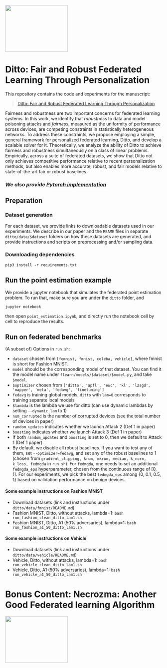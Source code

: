 <img width="200" height="150" src="https://user-images.githubusercontent.com/14993256/109053987-54418f80-76ab-11eb-98bd-2c119d8a61ce.gif">

# Ditto: Fair and Robust Federated Learning Through Personalization

This repository contains the code and experiments for the manuscript:

> [Ditto: Fair and Robust Federated Learning Through Personalization](https://arxiv.org/abs/2012.04221)
>

Fairness and robustness are two important concerns for federated learning systems.
In this work, we identify that *robustness* to data and model poisoning attacks and *fairness*, measured as the uniformity of performance across devices, are competing constraints in statistically heterogeneous networks. 
To address these constraints, we propose employing a simple, general framework for personalized federated learning, Ditto, and develop a scalable solver for it. 
Theoretically, we  analyze the ability of Ditto to achieve
fairness and robustness simultaneously on a class of linear problems.
Empirically, across a suite of federated datasets, we show that Ditto not only achieves competitive performance relative to recent personalization methods, but also enables more accurate, robust, and fair models relative to state-of-the-art fair or robust baselines.



### *We also provide [Pytorch implementation](https://github.com/s-huu/Ditto)*



## Preparation

### Dataset generation

For each dataset, we provide links to downloadable datasets used in our experiments. We describe in our paper and the `REAME` files in separate `ditto/data/$dataset` folders on how these datasets are generated, and provide instructions and scripts on preprocessing and/or sampling data.


### Downloading dependencies

```
pip3 install -r requirements.txt
``` 

## Run the point estimation example

We provide a jupyter notebook that simulates the federated point estimation problem. To run that, make sure you are under the `ditto` folder, and 

```
jupyter notebook
```
then open `point_estimation.ipynb`, and directly run the notebook cell by cell to reproduce the results.

## Run on federated benchmarks

(A subset of) Options in `run.sh`:

* `dataset` chosen from `[femnist, fmnist, celeba, vehicle]`, where fmnist is short for Fashion MNIST.
*  `model` should be the corresponding model of that dataset. You can find it the model name under `flearn/models/$dataset/$model.py`, and take `$model`.
* `$optimizer` chosen from `['ditto', 'apfl', 'ewc', 'kl', 'l2sgd', 'mapper', 'meta', 'fedavg', 'finetuning']`
* `fedavg` is training global models, `ditto` with `lam=0` corresponds to training separate local models
* `$lambda` is the lambda we use for ditto (can use dynamic lambdas by setting `--dynamic_lam` to 1)
* `num_corrupted` is the number of corrupted devices (see the total number of devices in paper)
* `random_updates` indicates whether we launch Attack 2 (Def 1 in paper)
* `boosting` indicates whether we launch Attack 3 (Def 1 in paper)
* If both `random_updates` and `boosting` is set to 0, then we default to Attack 1 (Def 1 paper)
* By default, we disable all robust baselines. If you want to test any of them, set `--optimizer=fedavg`, and set any of the robust baselines to 1 (chosen from `gradient_clipping, krum, mkrum, median, k_norm, k_loss, fedmgda` in `run.sh`). For `fedmgda`, one needs to set an additional `fedmgda_eps` hyperparameter, chosen from the continuous range of [0, 1]. For our experiments, we pick the best `fedmgda_eps` among {0, 0.1, 0.5, 1} based on validation performance on benign devices.

#### Some example instructions on Fashion MNIST
* Download datasets (link and instructions under `ditto/data/fmnist/README.md`)
* Fashion MNIST, Ditto, without attacks, lambda=1: `bash run_fashion_clean_ditto_lam1.sh`
* Fashion MNIST, Ditto, A1 (50% adversaries), lambda=1: `bash run_fashion_a1_50_ditto_lam1.sh`

#### Some example instructions on Vehicle
* Download datasets (link and instructions under `ditto/data/vehicle/README.md`)
* Vehicle, Ditto, without attacks, lambda=1: `bash run_vehicle_clean_ditto_lam1.sh`
* Vehicle, Ditto, A1 (50% adversaries), lambda=1: `bash run_vehicle_a1_50_ditto_lam1.sh`

# Bonus Content: Necrozma: Another Good Federated learning Algorithm

<img width="200" height="150" src="https://user-images.githubusercontent.com/14993256/109053987-54418f80-76ab-11eb-98bd-2c119d8a61ce.gif">
